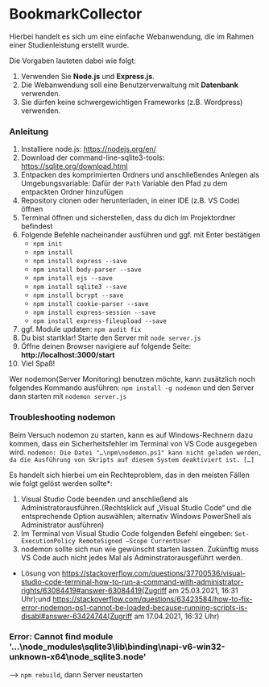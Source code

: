 # BookmarkCollector
Hierbei handelt es sich um eine einfache Webanwendung, die im Rahmen einer Studienleistung erstellt wurde.
 
Die Vorgaben lauteten dabei wie folgt: 
  1. Verwenden Sie **Node.js** und **Express.js**.
  2. Die Webanwendung soll eine Benutzerverwaltung mit **Datenbank** verwenden. 
  3. Sie dürfen keine schwergewichtigen Frameworks (z.B. Wordpress) verwenden.

### Anleitung 
1. Installiere node.js: https://nodejs.org/en/ 
2. Download der command-line-sqlite3-tools: https://sqlite.org/download.html
3. Entpacken des komprimierten Ordners und anschließendes Anlegen als Umgebungsvariable: Dafür der `Path` Variable den Pfad zu dem entpackten Ordner hinzufügen
4. Repository clonen oder herunterladen, in einer IDE (z.B. VS Code) öffnen
5. Terminal öffnen und sicherstellen, dass du dich im Projektordner befindest
6. Folgende Befehle nacheinander ausführen und ggf. mit Enter bestätigen
   - `npm init`
   - `npm install` 
   - `npm install express --save`
   - `npm install body-parser --save` 
   - `npm install ejs --save`
   - `npm install sqlite3 --save`
   - `npm install bcrypt --save`
   - `npm install cookie-parser --save`
   - `npm install express-session --save`
   - `npm install express-fileupload --save`
7. ggf. Module updaten: `npm audit fix` 
8. Du bist startklar! Starte den Server mit `node server.js`
9. Öffne deinen Browser navigiere auf folgende Seite: **http://localhost:3000/start**
10. Viel Spaß!

Wer nodemon(Server Monitoring) benutzen möchte, kann zusätzlich noch folgendes Kommando ausführen: `npm install -g nodemon` 
und den Server dann starten mit `nodemon server.js`

### Troubleshooting nodemon
Beim Versuch nodemon zu starten, kann es auf Windows-Rechnern dazu kommen, dass ein Sicherheitsfehler im Terminal von VS Code ausgegeben wird.
`nodemon: Die Datei "…\npm\nodemon.ps1" kann nicht geladen werden, da die Ausführung von Skripts auf diesem System deaktiviert ist. […]`

Es handelt sich hierbei um ein Rechteproblem, das in den meisten Fällen wie folgt gelöst werden sollte*:
1. Visual Studio Code beenden und anschließend als Administratorausführen.(Rechtsklick auf „Visual Studio Code“ und die entsprechende Option auswählen; alternativ Windows PowerShell als Administrator ausführen)
2. Im Terminal von Visual Studio Code folgenden Befehl eingeben: `Set-ExecutionPolicy RemoteSigned –Scope CurrentUser`
3. nodemon sollte sich nun wie gewünscht starten lassen. Zukünftig muss VS Code auch nicht jedes Mal als Adminstratorausgeführt werden.
   
* Lösung von https://stackoverflow.com/questions/37700536/visual-studio-code-terminal-how-to-run-a-command-with-administrator-rights/63084419#answer-63084419(Zugriff am 25.03.2021, 16:31 Uhr);und https://stackoverflow.com/questions/63423584/how-to-fix-error-nodemon-ps1-cannot-be-loaded-because-running-scripts-is-disabl#answer-63424744(Zugriff am 17.04.2021, 16:32 Uhr)

### Error: Cannot find module '...\node_modules\sqlite3\lib\binding\napi-v6-win32-unknown-x64\node_sqlite3.node'
--> `npm rebuild`, dann Server neustarten 
